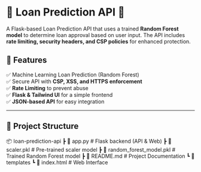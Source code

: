 # 🏦 Loan Prediction API 🚀

A Flask-based Loan Prediction API that uses a trained **Random Forest model** to determine loan approval based on user input. The API includes **rate limiting, security headers, and CSP policies** for enhanced protection.

## 📜 Features
✅ Machine Learning Loan Prediction (Random Forest)  
✅ Secure API with **CSP, XSS, and HTTPS enforcement**  
✅ **Rate Limiting** to prevent abuse  
✅ **Flask & Tailwind UI** for a simple frontend  
✅ **JSON-based API** for easy integration  

---

## 📂 Project Structure
📦 loan-prediction-api ┣ 📜 app.py # Flask backend (API & Web) ┣ 📜 scaler.pkl # Pre-trained scaler model ┣ 📜 random_forest_model.pkl # Trained Random Forest model ┣ 📜 README.md # Project Documentation ┗ 📂 templates ┗ 📜 index.html # Web Interface
